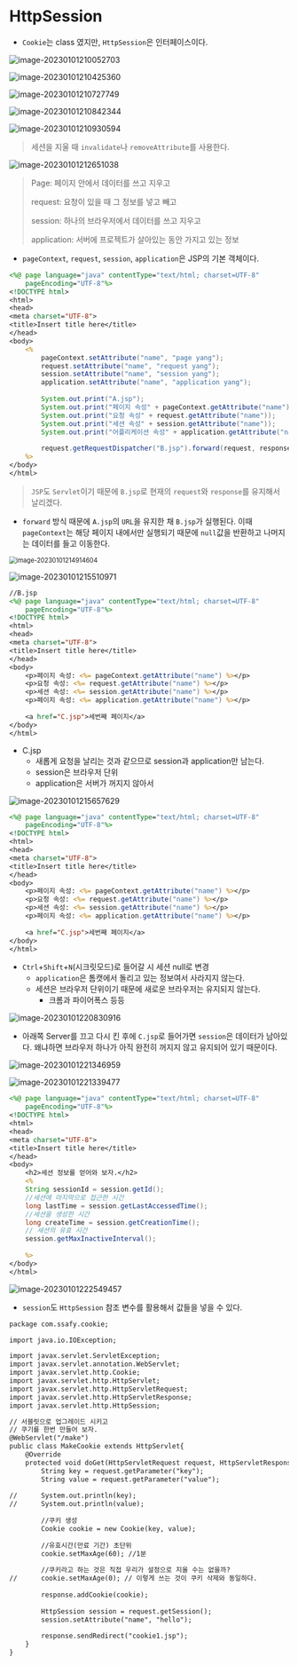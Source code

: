 # HttpSession

- `Cookie`는 class 였지만, `HttpSession`은 인터페이스이다.

![image-20230101210052703](assets/image-20230101210052703.png)

![image-20230101210425360](assets/image-20230101210425360.png)

![image-20230101210727749](assets/image-20230101210727749.png)

![image-20230101210842344](assets/image-20230101210842344.png)

![image-20230101210930594](assets/image-20230101210930594.png)

> 세션을 지울 때 `invalidate`나 `removeAttribute`를 사용한다.

![image-20230101212651038](assets/image-20230101212651038.png)

> Page: 페이지 안에서 데이터를 쓰고 지우고
>
> request: 요청이 있을 때 그 정보를 넣고 빼고
>
> session: 하나의 브라우저에서 데이터를 쓰고 지우고
>
> application: 서버에 프로젝트가 살아있는 동안 가지고 있는 정보

- `pageContext`, `request`, `session`, `application`은 JSP의 기본 객체이다.

```jsp
<%@ page language="java" contentType="text/html; charset=UTF-8"
    pageEncoding="UTF-8"%>
<!DOCTYPE html>
<html>
<head>
<meta charset="UTF-8">
<title>Insert title here</title>
</head>
<body>
	<%
		pageContext.setAttribute("name", "page yang");
		request.setAttribute("name", "request yang");
		session.setAttribute("name", "session yang");
		application.setAttribute("name", "application yang");
		
		System.out.print("A.jsp");
		System.out.print("페이지 속성" + pageContext.getAttribute("name"));
		System.out.print("요청 속성" + request.getAttribute("name"));
		System.out.print("세션 속성" + session.getAttribute("name"));
		System.out.print("어플리케이션 속성" + application.getAttribute("name"));
		
		request.getRequestDispatcher("B.jsp").forward(request, response);
	%>
</body>
</html>
```

> `JSP`도 `Servlet`이기 때문에 `B.jsp`로 현재의 `request`와 `response`를 유지해서 날리겠다.

- `forward` 방식 때문에 `A.jsp`의 `URL`을 유지한 채 `B.jsp`가 실행된다. 이때 `pageContext`는 해당 페이지 내에서만 실행되기 때문에 `null`값을 반환하고 나머지는 데이터를 들고 이동한다.

<img src="assets/image-20230101214914604.png" alt="image-20230101214914604" style="zoom:80%;" />

![image-20230101215510971](assets/image-20230101215510971.png)

```jsp
//B.jsp
<%@ page language="java" contentType="text/html; charset=UTF-8"
    pageEncoding="UTF-8"%>
<!DOCTYPE html>
<html>
<head>
<meta charset="UTF-8">
<title>Insert title here</title>
</head>
<body>
	<p>페이지 속성: <%= pageContext.getAttribute("name") %></p>
	<p>요청 속성: <%= request.getAttribute("name") %></p>
	<p>세션 속성: <%= session.getAttribute("name") %></p>
	<p>페이지 속성: <%= application.getAttribute("name") %></p>
	
	<a href="C.jsp">세번째 페이지</a>
</body>
</html>
```



- C.jsp
  - 새롭게 요청을 날리는 것과 같으므로 session과 application만 남는다.
  - session은 브라우저 단위
  - application은 서버가 꺼지지 않아서

![image-20230101215657629](assets/image-20230101215657629.png)

```jsp
<%@ page language="java" contentType="text/html; charset=UTF-8"
    pageEncoding="UTF-8"%>
<!DOCTYPE html>
<html>
<head>
<meta charset="UTF-8">
<title>Insert title here</title>
</head>
<body>
	<p>페이지 속성: <%= pageContext.getAttribute("name") %></p>
	<p>요청 속성: <%= request.getAttribute("name") %></p>
	<p>세션 속성: <%= session.getAttribute("name") %></p>
	<p>페이지 속성: <%= application.getAttribute("name") %></p>
	
	<a href="C.jsp">세번째 페이지</a>
</body>
</html>
```

- `Ctrl`+`Shift`+`N`(시크릿모드)로 들어갈 시 세션 null로 변경
  - `application`은 톰캣에서 돌리고 있는 정보여서 사라지지 않는다.
  - 세션은 브라우저 단위이기 때문에 새로운 브라우저는 유지되지 않는다.
    - 크롬과 파이어폭스 등등

![image-20230101220830916](assets/image-20230101220830916.png)

- 아래쪽 Server를 끄고 다시 킨 후에 `C.jsp`로 들어가면 `session`은 데이터가 남아있다. 왜냐하면 브라우저 하나가 아직 완전히 꺼지지 않고 유지되어 있기 때문이다.

![image-20230101221346959](assets/image-20230101221346959.png)

![image-20230101221339477](assets/image-20230101221339477.png)

```jsp
<%@ page language="java" contentType="text/html; charset=UTF-8"
    pageEncoding="UTF-8"%>
<!DOCTYPE html>
<html>
<head>
<meta charset="UTF-8">
<title>Insert title here</title>
</head>
<body>
	<h2>세션 정보를 얻어와 보자.</h2>
	<%
	String sessionId = session.getId();
    //세션에 마지막으로 접근한 시간
	long lastTime = session.getLastAccessedTime();
    //세션을 생성한 시간
	long createTime = session.getCreationTime();
	// 세션의 유효 시간
	session.getMaxInactiveInterval();
	
	%>
</body>
</html>
```

![image-20230101222549457](assets/image-20230101222549457.png)

- `session`도 `HttpSession` 참조 변수를 활용해서 값들을 넣을 수 있다. 

```jsp
package com.ssafy.cookie;

import java.io.IOException;

import javax.servlet.ServletException;
import javax.servlet.annotation.WebServlet;
import javax.servlet.http.Cookie;
import javax.servlet.http.HttpServlet;
import javax.servlet.http.HttpServletRequest;
import javax.servlet.http.HttpServletResponse;
import javax.servlet.http.HttpSession;

// 서블릿으로 업그레이드 시키고
// 쿠기를 한번 만들어 보자.
@WebServlet("/make")
public class MakeCookie extends HttpServlet{
	@Override
	protected void doGet(HttpServletRequest request, HttpServletResponse response) throws ServletException, IOException {
		String key = request.getParameter("key");
		String value = request.getParameter("value");
		
//		System.out.println(key);
//		System.out.println(value);
		
		//쿠키 생성
		Cookie cookie = new Cookie(key, value);
		
		//유효시간(만료 기간) 초단위
		cookie.setMaxAge(60); //1분
		
		//쿠키라고 하는 것은 직접 우리가 설정으로 지울 수는 없을까?
//		cookie.setMaxAge(0); // 이렇게 쓰는 것이 쿠키 삭제와 동일하다.
		
		response.addCookie(cookie);
		
		HttpSession session = request.getSession();
		session.setAttribute("name", "hello");
		
		response.sendRedirect("cookie1.jsp");
	}
}
```

